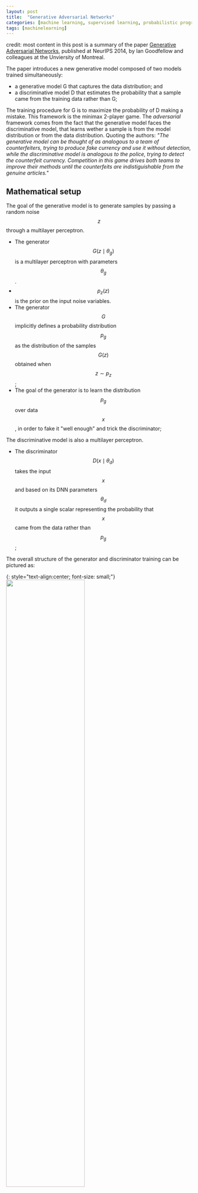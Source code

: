 ```yaml
---
layout: post
title:  "Generative Adversarial Networks"
categories: [machine learning, supervised learning, probabilistic programming]
tags: [machinelearning]
---
```


credit: most content in this post is a summary of the paper [Generative Adversarial Networks](https://arxiv.org/abs/1406.2661), published at NeurIPS 2014, by Ian Goodfellow and colleagues at the Unviersity of Montreal.

The paper introduces a new generative model composed of two models trained simultaneously:
- a generative model G that captures the data distribution; and
- a discriminative model D that estimates the probability that a sample came from the training data rather than G;

The training procedure for G is to maximize the probability of D making a mistake. This framework is the minimax 2-player game. The *adversarial* framework comes from the fact that the generative model faces the discriminative model, that learns wether a sample is from the model distribution or from the data distribution. Quoting the authors: *"The generative model can be thought of as analogous to a team of counterfeiters, trying to produce fake currency and use it without detection, while the discriminative model is analogous to the police, trying to detect the counterfeit currency. Competition in this game drives both teams to improve their methods until the counterfeits are indistiguishable from the genuine articles."*

## Mathematical setup

The goal of the generative model is to generate samples by passing a random noise $$z$$ through a multilayer perceptron.
- The generator $$ G(z \mid \theta_g)$$ is a multilayer perceptron with parameters $$\theta_g$$.
- $$p_z(z)$$ is the prior on the input noise variables.
- The generator $$G$$ implicitly defines a probability distribution $$p_g$$ as the distribution of the samples $$G(z)$$ obtained when $$z \sim p_z$$;
- The goal of the generator is to learn the distribution $$p_g$$ over data $$x$$, in order to fake it "well enough" and trick the discriminator;

The discriminative model is also a multilayer perceptron.
- The discriminator $$D(x \mid \theta_d)$$ takes the input $$x$$ and based on its DNN parameters $$\theta_d$$ it outputs a single scalar representing the probability that $$x$$ came from the data rather than $$p_g$$;

The overall structure of the generator and discriminator training can be pictured as:

{: style="text-align:center; font-size: small;"}
<img width="65%" height="65%" src="/assets/Generative-Adversarial-Networks/GAN.png"/>

{: style="text-align:center; font-size: small;"}
The GAN model (image credit: Benjamin Striner, lecture notes CMU 11-785)

## Loss and minimax challenge

We train the discriminator $$D$$ to best guess the source of the data, i.e. maximize the probability to assign the correct label to the training example and samples from $$G$$. 

We train the generator $$G$$ simultaneously to minimize $$1-D((G(z)))$$, i.e. be able to fake the data well enough. In practice, $$D$$ and $$G$$ are playing a two-player minimax game with value function $$V(G,D)$$:

{: style="text-align:center; font-size: small;"}
<img width="70%" height="70%" src="/assets/Generative-Adversarial-Networks/minimax_loss.png"/>

The loss function is a sum of two penalization terms:
- on the first term we optimise the discriminator, such that on the long run, we expect all real inputs (drawn from the data, ie $$x \sim p_{data}$$) to be as correct as possible;
- on the second term we optimise the discriminator and discriminator, such that on the long run, we expect all fake inputs (generated by the discriminator, ie $$z \sim p_z$$) to be also as correct as possible;  

Finally, notice there is a $$log$$ term added to both expected value terms. This is because the objective function is the product of multiple probabilities, in this case $$D(x) * (1-D(G(z)))$$. Adding the $$log$$ makes the optimisation return the same optima --- as $$log$$ is monotonic --- while making it faster and more numerical stable. We also add the expectation term to the loss because we want to minimize the loss that we expect after several samples (law of large numbers). Thus:

$$
\mathbb{E} \left[ log(D(x) * (1-D(G(z)))) \right] = \mathbb{E} \left[ log(D(x)) \right] + \mathbb{E} \left[ log(1-D(G(z))) \right]
$$
 
In section 4 (theoretical results) the authors show that indeed, when given enough capacity to the discriminator and generator, it is possible to retrieve the data generating distribution. In practice, it shows that this minimax game has a global optimum for $$p_g = p_{data}$$, and therefore the loss function can be optimized.


## Challenge: different convergence speed in the optimization of Generator and Discriminator

Because the objective function is much simpler, the discriminator trains much faster than the discriminator. To overcome it, training is performed by alternating between $$k$$ steps of optimizing $$D$$ and one step of optimizing $$G$$. The underlying rationale is that "early in learning, when $$G$$ is poor, $$D$$ can reject samples with high confidence because they are clearly different from the training data. In this case,  $$log(1 − D(G(z)))$$ saturates.

## Challenge: saturation of discriminator loss

The loss equation may not provide sufficient gradient for $$G$$ to learn well. Early in learning, when $$G$$ is poor, $$D$$ can reject samples with high confidence because they are clearly different from the training data. In this case, $$log(1 − D(G(z)))$$ saturates. Saturation means it's not updating . Which means it is on some kind of a local minimum rather than in the desired global minima. In practice this means that this term of the loss function will not provide any signal (gradients) for the update of the loss, making it useless. I.e. when the discriminator performs significantly better than the generator, the updates to the discriminator are either inaccurate, or disappear.

This leads to two main problems:
- mathematically, the update of the parameters is none or very small, so the stepping in the loss landscape is very slow;
- computationally, arithmetic operations over very small values lead to incorrect (or "always zero") results due to insufficient floating point precision in the processor (typically 16 or 32 bits); 

The work around suggested by the authors is to change the algorithm for training the generator, and instead of minimizing $$\log(1 − D(G(z)))$$, they maximize $$\log D(G(z))$$ so that the optimisation landscape "provides much stronger gradients early in training". See the pseudocode at the end of this post for a clearer explanation.


## Challenge: Mode collapse

This challenge was not part of the original publication, and it was not discovered until later. In a regular scenario, we want GANs to generate a range of outputs, or ideally, a new random valid output for every random input to the generator. Instead, it may happen that **sometimes we have a monotonous output, i.e. a range of very similar outputs**. This phenomenon is called Mode Collapse and is [detailled in this paper](https://arxiv.org/abs/2012.09673) as: "This event occurs when the model can only fit a few modes of the data distribution, while ignoring the majority of them". In this article they propose a workaround using second-order gradient information. However, this is a field of intense research and several solutions have been proposed, to name a few: a different loss function (Wasserstein loss), [Unrolled GANs](https://arxiv.org/pdf/1611.02163.pdf) that incorporates current and future discriminator's classification in the loss function (so that generator can't over optimize for a single discriminator), [Conditional GANs](https://arxiv.org/abs/1411.1784), [VQ-VAEs](https://arxiv.org/abs/2202.01987), etc...

## Training algorithm

This final training algorithm is the following:

<img width="70%" height="70%" src="/assets/Generative-Adversarial-Networks/GAN_algorithm.png"/>

